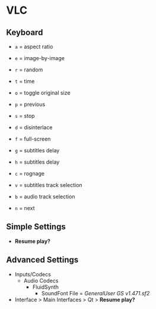 # VLC

## Keyboard

* `a` = aspect ratio
* `e` = image-by-image
* `r` = random
* `t` = time
* `o` = toggle original size
* `p` = previous

* `s` = stop
* `d` = disinterlace
* `f` = full-screen
* `g` = subtitles delay
* `h` = subtitles delay

* `c` = rognage
* `v` = subtitles track selection
* `b` = audio track selection
* `n` = next

## Simple Settings

* **Resume play?**

## Advanced Settings

* Inputs/Codecs
  * Audio Codecs
    * FluidSynth
      * SoundFont File = _GeneralUser GS v1.471.sf2_
* Interface > Main Interfaces > Qt > **Resume play?**
